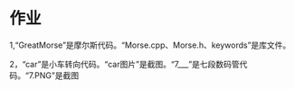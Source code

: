 # 作业

1,“GreatMorse”是摩尔斯代码。“Morse.cpp、Morse.h、keywords”是库文件。

2，“car”是小车转向代码。“car图片”是截图。“7___”是七段数码管代码。“7.PNG”是截图

